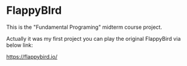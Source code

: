 # FlappyBIrd
This is the "Fundamental Programing" midterm course project.

Actually it was my first project
you can play the original FlappyBird via below link:

https://flappybird.io/
